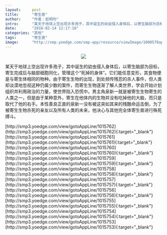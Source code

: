 ```yaml
---
layout:     post
title:      "寄生兽"
author:     "作者：岩明均"
intro:      "某天于地球上空出现许多孢子，其中诞生的幼虫侵入身体后，以寄生脑部为目标，寄生完成后与脑部细胞同化，管理这个“死掉的身体”。它们能任意变形，其食物便是与寄生体相同的物种。由于寄生生物的出现，到处频传残忍的杀人事件，但人类却淡漠地忽视这种仍属少数的案件，而寄生生物逐渐了解人类世界，学会开始计划组织并利用政治的力量，使世界陷入恐慌中。男主角泉新一就是被寄生生物寄生的人类之一，但是由于某种意外，寄生在他体内的生物并没有吃掉他的大脑，而只是取代了他的右手。本性善良正直的泉新一没有被这突如其来的残酷命运击倒，为了被寄生生物杀死的亲友以及所有人类的未来，他决心与其他完全体寄生兽进行殊死搏斗。"
date:       "2018-02-14 12:17:16"
categories: "其他"
tags:       "寄生兽"
image:      "http://smp.yoedge.com/smp-app/resource/viewImage/1000578appline.png"
---
```

<div style="text-align: center">
<p><img src="http://smp.yoedge.com/smp-app/resource/viewImage/1000578appline.png"/></p>
</div>
<p class="post-meta">
<span>某天于地球上空出现许多孢子，其中诞生的幼虫侵入身体后，以寄生脑部为目标，寄生完成后与脑部细胞同化，管理这个“死掉的身体”。它们能任意变形，其食物便是与寄生体相同的物种。由于寄生生物的出现，到处频传残忍的杀人事件，但人类却淡漠地忽视这种仍属少数的案件，而寄生生物逐渐了解人类世界，学会开始计划组织并利用政治的力量，使世界陷入恐慌中。男主角泉新一就是被寄生生物寄生的人类之一，但是由于某种意外，寄生在他体内的生物并没有吃掉他的大脑，而只是取代了他的右手。本性善良正直的泉新一没有被这突如其来的残酷命运击倒，为了被寄生生物杀死的亲友以及所有人类的未来，他决心与其他完全体寄生兽进行殊死搏斗。</span>
</p>
[http://smp3.yoedge.com/view/gotoAppLine/1015762](http://smp3.yoedge.com/view/gotoAppLine/1015762){:target="_blank"}
[http://smp3.yoedge.com/view/gotoAppLine/1015761](http://smp3.yoedge.com/view/gotoAppLine/1015761){:target="_blank"}
[http://smp3.yoedge.com/view/gotoAppLine/1015760](http://smp3.yoedge.com/view/gotoAppLine/1015760){:target="_blank"}
[http://smp3.yoedge.com/view/gotoAppLine/1015759](http://smp3.yoedge.com/view/gotoAppLine/1015759){:target="_blank"}
[http://smp3.yoedge.com/view/gotoAppLine/1015758](http://smp3.yoedge.com/view/gotoAppLine/1015758){:target="_blank"}
[http://smp3.yoedge.com/view/gotoAppLine/1015757](http://smp3.yoedge.com/view/gotoAppLine/1015757){:target="_blank"}
[http://smp3.yoedge.com/view/gotoAppLine/1015756](http://smp3.yoedge.com/view/gotoAppLine/1015756){:target="_blank"}
[http://smp3.yoedge.com/view/gotoAppLine/1015755](http://smp3.yoedge.com/view/gotoAppLine/1015755){:target="_blank"}
[http://smp3.yoedge.com/view/gotoAppLine/1015754](http://smp3.yoedge.com/view/gotoAppLine/1015754){:target="_blank"}
[http://smp3.yoedge.com/view/gotoAppLine/1015753](http://smp3.yoedge.com/view/gotoAppLine/1015753){:target="_blank"}


